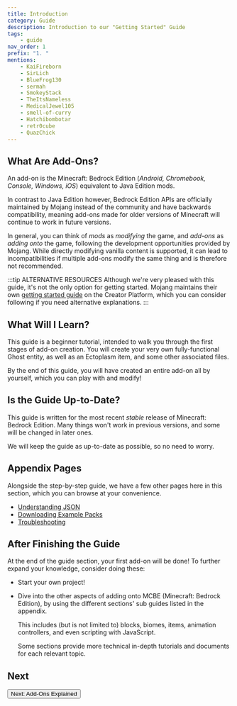 ```yaml
---
title: Introduction
category: Guide
description: Introduction to our "Getting Started" Guide
tags:
    - guide
nav_order: 1
prefix: "1. "
mentions:
    - KaiFireborn
    - SirLich
    - BlueFrog130
    - sermah
    - SmokeyStack
    - TheItsNameless
    - MedicalJewel105
    - smell-of-curry
    - Hatchibombotar
    - retr0cube
    - QuazChick
---
```


## What Are Add-Ons?

An add-on is the Minecraft: Bedrock Edition (_Android, Chromebook, Console, Windows, iOS_) equivalent to Java Edition mods.

In contrast to Java Edition however, Bedrock Edition APIs are officially maintained by Mojang instead of the community and have backwards compatibility, meaning add-ons made for older versions of Minecraft will continue to work in future versions.

In general, you can think of _mods_ as _modifying_ the game, and _add-ons_ as _adding onto_ the game, following the development opportunities provided by Mojang.
While directly modifying vanilla content is supported, it can lead to incompatibilities if multiple add-ons modify the same thing and is therefore not recommended.

:::tip ALTERNATIVE RESOURCES
Although we're very pleased with this guide, it's not the only option for getting started.
Mojang maintains their own [getting started guide](https://learn.microsoft.com/minecraft/creator/documents/gettingstarted) on the Creator Platform, which you can consider following if you need alternative explanations.
:::

## What Will I Learn?

This guide is a beginner tutorial, intended to walk you through the first stages of add-on creation.
You will create your very own fully-functional Ghost entity, as well as an Ectoplasm item, and some other associated files.

By the end of this guide, you will have created an entire add-on all by yourself, which you can play with and modify!

## Is the Guide Up-to-Date?

This guide is written for the most recent _stable_ release of Minecraft: Bedrock Edition.
Many things won't work in previous versions, and some will be changed in later ones.

We will keep the guide as up-to-date as possible, so no need to worry.

## Appendix Pages

Alongside the step-by-step guide, we have a few other pages here in this section, which you can browse at your convenience.

-   [Understanding JSON](/guide/understanding-json)
-   [Downloading Example Packs](/guide/download-packs)
-   [Troubleshooting](/guide/troubleshooting)

## After Finishing the Guide

At the end of the guide section, your first add-on will be done! To further expand your knowledge, consider doing these:

-   Start your own project!
-   Dive into the other aspects of adding onto MCBE (Minecraft: Bedrock Edition), by using the different sections' sub guides listed in the appendix.

    This includes (but is not limited to) blocks, biomes, items, animation controllers, and even scripting with JavaScript.

    Some sections provide more technical in-depth tutorials and documents for each relevant topic.

## Next

<Button link="/guide/addons">Next: Add-Ons Explained</Button>
